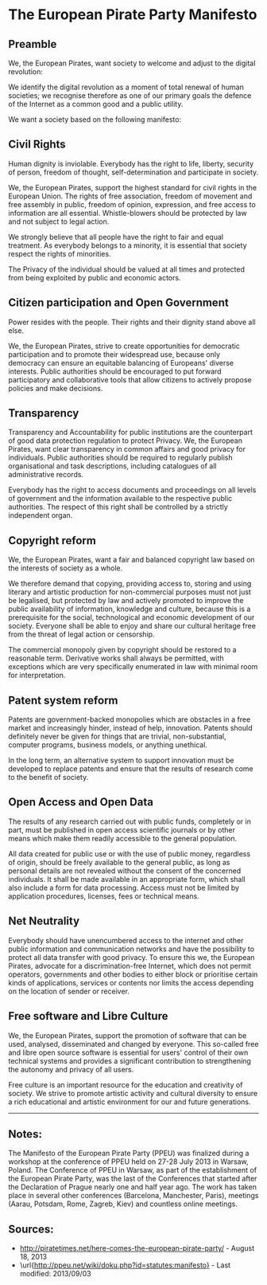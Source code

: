 # The European Pirate Party Manifesto

## Preamble

We, the European Pirates, want society to welcome and adjust to the digital revolution:

We identify the digital revolution as a moment of total renewal of human societies; we recognise therefore as one of our primary goals the defence of the Internet as a common good and a public utility.

We want a society based on the following manifesto:

## Civil Rights

Human dignity is inviolable. Everybody has the right to life, liberty, security of person, freedom of thought, self-determination and participate in society.

We, the European Pirates, support the highest standard for civil rights in the European Union. The rights of free association, freedom of movement and free assembly in public, freedom of opinion, expression, and free access to information are all essential. Whistle-blowers should be protected by law and not subject to legal action.

We strongly believe that all people have the right to fair and equal treatment. As everybody belongs to a minority, it is essential that society respect the rights of minorities.

The Privacy of the individual should be valued at all times and protected from being exploited by public and economic actors.

## Citizen participation and Open Government

Power resides with the people. Their rights and their dignity stand above all else.

We, the European Pirates, strive to create opportunities for democratic participation and to promote their widespread use, because only democracy can ensure an equitable balancing of Europeans' diverse interests. Public authorities should be encouraged to put forward participatory and collaborative tools that allow citizens to actively propose policies and make decisions.

## Transparency

Transparency and Accountability for public institutions are the counterpart of good data protection regulation to protect Privacy. We, the European Pirates, want clear transparency in common affairs and good privacy for individuals. Public authorities should be required to regularly publish organisational and task descriptions, including catalogues of all administrative records.

Everybody has the right to access documents and proceedings on all levels of government and the information available to the respective public authorities. The respect of this right shall be controlled by a strictly independent organ.

## Copyright reform

We, the European Pirates, want a fair and balanced copyright law based on the interests of society as a whole.

We therefore demand that copying, providing access to, storing and using literary and artistic production for non-commercial purposes must not just be legalised, but protected by law and actively promoted to improve the public availability of information, knowledge and culture, because this is a prerequisite for the social, technological and economic development of our society. Everyone shall be able to enjoy and share our cultural heritage free from the threat of legal action or censorship.

The commercial monopoly given by copyright should be restored to a reasonable term. Derivative works shall always be permitted, with exceptions which are very specifically enumerated in law with minimal room for interpretation.

## Patent system reform

Patents are government-backed monopolies which are obstacles in a free market and increasingly hinder, instead of help, innovation. Patents should definitely never be given for things that are trivial, non-substantial, computer programs, business models, or anything unethical.

In the long term, an alternative system to support innovation must be developed to replace patents and ensure that the results of research come to the benefit of society.

## Open Access and Open Data

The results of any research carried out with public funds, completely or in part, must be published in open access scientific journals or by other means which make them readily accessible to the general population.

All data created for public use or with the use of public money, regardless of origin, should be freely available to the general public, as long as personal details are not revealed without the consent of the concerned individuals. It shall be made available in an appropriate form, which shall also include a form for data processing. Access must not be limited by application procedures, licenses, fees or technical means.

## Net Neutrality

Everybody should have unencumbered access to the internet and other public information and communication networks and have the possibility to protect all data transfer with good privacy. To ensure this we, the European Pirates, advocate for a discrimination-free Internet, which does not permit operators, governments and other bodies to either block or prioritise certain kinds of applications, services or contents nor limits the access depending on the location of sender or receiver.

## Free software and Libre Culture

We, the European Pirates, support the promotion of software that can be used, analysed, disseminated and changed by everyone. This so-called free and libre open source software is essential for users' control of their own technical systems and provides a significant contribution to strengthening the autonomy and privacy of all users.

Free culture is an important resource for the education and creativity of society. We strive to promote artistic activity and cultural diversity to ensure a rich educational and artistic environment for our and future generations.

----

## Notes: 

The Manifesto of the European Pirate Party (PPEU) was finalized during a workshop at the conference of PPEU held on 27-28 July 2013 in Warsaw, Poland. The Conference of PPEU in Warsaw, as part of the establishment of the European Pirate Party, was the last of the Conferences that started after the Declaration of Prague nearly one and half year ago. The work has taken place in several other conferences (Barcelona, Manchester, Paris), meetings (Aarau, Potsdam, Rome, Zagreb, Kiev) and countless online meetings.

## Sources:     

- http://piratetimes.net/here-comes-the-european-pirate-party/ - August 18, 2013
- \url{http://ppeu.net/wiki/doku.php?id=statutes:manifesto} - Last modified: 2013/09/03
